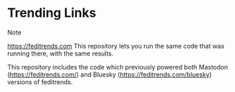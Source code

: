 # Trending Links

> [!NOTE]  
> https://feditrends.com This repository lets you run the same code that was running there, with the same results.

This repository includes the code which previously powered both Mastodon (https://feditrends.com/) and Bluesky (https://feditrends.com/bluesky) versions of feditrends.

